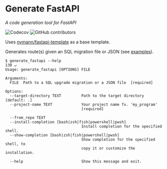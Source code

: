 # Generate FastAPI
*A code generation tool for FastAPI*

![Codecov](https://img.shields.io/codecov/c/gh/nymann/fastapi-code-generator)
![GitHub contributors](https://img.shields.io/github/contributors/nymann/fastapi-code-generator)

Uses [nymann/fastapi-template](https://github.com/nymann/fastapi-template) as a
base template.

Generates route(s) given an SQL migration file or JSON (see [examples](examples)).

```
$ generate_fastapi --help                                                                                                                                                                         130 ↵
Usage: generate_fastapi [OPTIONS] FILE

Arguments:
  FILE  Path to a SQL upgrade migration or a JSON file  [required]

Options:
  --target-directory TEXT         Path to the target directory  [default: .]
  --project-name TEXT             Your project name fx. 'my_program'
                                  [required]

  --from_repo TEXT
  --install-completion [bash|zsh|fish|powershell|pwsh]
                                  Install completion for the specified shell.
  --show-completion [bash|zsh|fish|powershell|pwsh]
                                  Show completion for the specified shell, to
                                  copy it or customize the installation.

  --help                          Show this message and exit.
```
